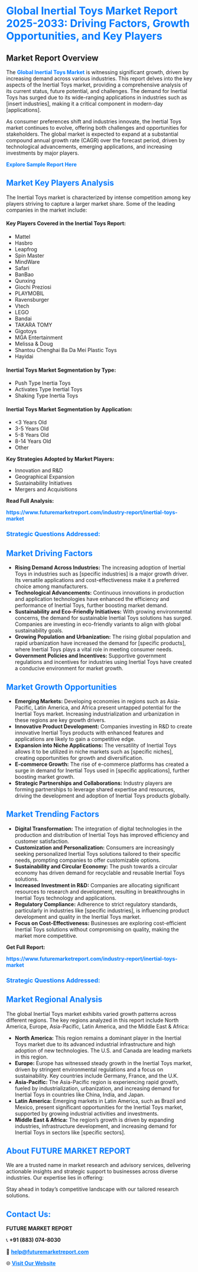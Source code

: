 <h1 style="color: #007BFF;">Global Inertial Toys Market Report 2025-2033: Driving Factors, Growth Opportunities, and Key Players</h1>

<section id="overview">
<h2>Market Report Overview</h2>
<p>The <a href="https://www.futuremarketreport.com/industry-report/inertial-toys-market" style="color: #007BFF; text-decoration: none;"><strong>Global Inertial Toys Market</strong></a> is witnessing significant growth, driven by increasing demand across various industries. This report delves into the key aspects of the Inertial Toys market, providing a comprehensive analysis of its current status, future potential, and challenges. The demand for Inertial Toys has surged due to its wide-ranging applications in industries such as [insert industries], making it a critical component in modern-day [applications].</p>
<p>As consumer preferences shift and industries innovate, the Inertial Toys market continues to evolve, offering both challenges and opportunities for stakeholders. The global market is expected to expand at a substantial compound annual growth rate (CAGR) over the forecast period, driven by technological advancements, emerging applications, and increasing investments by major players.</p>
</section>

<section id="overview">
<p><a href="https://www.futuremarketreport.com/request-sample/reportId=109183" style="color: #007BFF; text-decoration: none;"><strong>Explore Sample Report Here</strong></a></p>
</section>

<section id="key-players">
<h2 style="color: #007BFF;">Market Key Players Analysis</h2>
<p>The Inertial Toys market is characterized by intense competition among key players striving to capture a larger market share. Some of the leading companies in the market include:</p>
<h4>Key Players Covered in the Inertial Toys Report:</h4>
<ul><li>Mattel</li><li>Hasbro</li><li>Leapfrog</li><li>Spin Master</li><li>MindWare</li><li>Safari</li><li>BanBao</li><li>Qunxing</li><li>Giochi Preziosi</li><li>PLAYMOBIL</li><li>Ravensburger</li><li>Vtech</li><li>LEGO</li><li>Bandai</li><li>TAKARA TOMY</li><li>Gigotoys</li><li>MGA Entertainment</li><li>Melissa &amp; Doug</li><li>Shantou Chenghai Ba Da Mei Plastic Toys</li><li>Hayidai</li></ul>
<h4>Inertial Toys Market Segmentation by Type:</h4>
<ul><li>Push Type Inertia Toys</li><li>Activates Type Inertial Toys</li><li>Shaking Type Inertia Toys</li></ul>

<h4>Inertial Toys Market Segmentation by Application:</h4>
<ul><li>&lt;3 Years Old</li><li>3-5 Years Old</li><li>5-8 Years Old</li><li>8-14 Years Old</li><li>Other</li></ul>
<p><strong>Key Strategies Adopted by Market Players:</strong></p>
<ul>
<li>Innovation and R&D</li>
<li>Geographical Expansion</li>
<li>Sustainability Initiatives</li>
<li>Mergers and Acquisitions</li>
</ul>
</section>

<section>
<p><strong>Read Full Analysis: </strong></p><a href="https://www.futuremarketreport.com/industry-report/inertial-toys-market" style="color: #007BFF; text-decoration: none;"><strong>https://www.futuremarketreport.com/industry-report/inertial-toys-market</strong></a>
<h3 style="color: #007BFF;">Strategic Questions Addressed:</h3>
</section>

<section id="driving-factors">
<h2 style="color: #007BFF;">Market Driving Factors</h2>
<ul>
<li><strong>Rising Demand Across Industries:</strong> The increasing adoption of Inertial Toys in industries such as [specific industries] is a major growth driver. Its versatile applications and cost-effectiveness make it a preferred choice among manufacturers.</li>
<li><strong>Technological Advancements:</strong> Continuous innovations in production and application technologies have enhanced the efficiency and performance of Inertial Toys, further boosting market demand.</li>
<li><strong>Sustainability and Eco-Friendly Initiatives:</strong> With growing environmental concerns, the demand for sustainable Inertial Toys solutions has surged. Companies are investing in eco-friendly variants to align with global sustainability goals.</li>
<li><strong>Growing Population and Urbanization:</strong> The rising global population and rapid urbanization have increased the demand for [specific products], where Inertial Toys plays a vital role in meeting consumer needs.</li>
<li><strong>Government Policies and Incentives:</strong> Supportive government regulations and incentives for industries using Inertial Toys have created a conducive environment for market growth.</li>
</ul>
</section>

<section id="growth-opportunities">
<h2 style="color: #007BFF;">Market Growth Opportunities</h2>
<ul>
<li><strong>Emerging Markets:</strong> Developing economies in regions such as Asia-Pacific, Latin America, and Africa present untapped potential for the Inertial Toys market. Increasing industrialization and urbanization in these regions are key growth drivers.</li>
<li><strong>Innovative Product Development:</strong> Companies investing in R&D to create innovative Inertial Toys products with enhanced features and applications are likely to gain a competitive edge.</li>
<li><strong>Expansion into Niche Applications:</strong> The versatility of Inertial Toys allows it to be utilized in niche markets such as [specific niches], creating opportunities for growth and diversification.</li>
<li><strong>E-commerce Growth:</strong> The rise of e-commerce platforms has created a surge in demand for Inertial Toys used in [specific applications], further boosting market growth.</li>
<li><strong>Strategic Partnerships and Collaborations:</strong> Industry players are forming partnerships to leverage shared expertise and resources, driving the development and adoption of Inertial Toys products globally.</li>
</ul>
</section>

<section id="trending-factors">
<h2 style="color: #007BFF;">Market Trending Factors</h2>
<ul>
<li><strong>Digital Transformation:</strong> The integration of digital technologies in the production and distribution of Inertial Toys has improved efficiency and customer satisfaction.</li>
<li><strong>Customization and Personalization:</strong> Consumers are increasingly seeking personalized Inertial Toys solutions tailored to their specific needs, prompting companies to offer customizable options.</li>
<li><strong>Sustainability and Circular Economy:</strong> The push towards a circular economy has driven demand for recyclable and reusable Inertial Toys solutions.</li>
<li><strong>Increased Investment in R&D:</strong> Companies are allocating significant resources to research and development, resulting in breakthroughs in Inertial Toys technology and applications.</li>
<li><strong>Regulatory Compliance:</strong> Adherence to strict regulatory standards, particularly in industries like [specific industries], is influencing product development and quality in the Inertial Toys market.</li>
<li><strong>Focus on Cost-Effectiveness:</strong> Businesses are exploring cost-efficient Inertial Toys solutions without compromising on quality, making the market more competitive.</li>
</ul>
</section>

<section>
<p><strong>Get Full Report: </strong></p><a href="https://www.futuremarketreport.com/industry-report/inertial-toys-market" style="color: #007BFF; text-decoration: none;"><strong>https://www.futuremarketreport.com/industry-report/inertial-toys-market</strong></a>
<h3 style="color: #007BFF;">Strategic Questions Addressed:</h3>
</section>


<section id="regional-analysis">
<h2 style="color: #007BFF;">Market Regional Analysis</h2>
<p>The global Inertial Toys market exhibits varied growth patterns across different regions. The key regions analyzed in this report include North America, Europe, Asia-Pacific, Latin America, and the Middle East & Africa:</p>
<ul>
<li><strong>North America:</strong> This region remains a dominant player in the Inertial Toys market due to its advanced industrial infrastructure and high adoption of new technologies. The U.S. and Canada are leading markets in this region.</li>
<li><strong>Europe:</strong> Europe has witnessed steady growth in the Inertial Toys market, driven by stringent environmental regulations and a focus on sustainability. Key countries include Germany, France, and the U.K.</li>
<li><strong>Asia-Pacific:</strong> The Asia-Pacific region is experiencing rapid growth, fueled by industrialization, urbanization, and increasing demand for Inertial Toys in countries like China, India, and Japan.</li>
<li><strong>Latin America:</strong> Emerging markets in Latin America, such as Brazil and Mexico, present significant opportunities for the Inertial Toys market, supported by growing industrial activities and investments.</li>
<li><strong>Middle East & Africa:</strong> The region’s growth is driven by expanding industries, infrastructure development, and increasing demand for Inertial Toys in sectors like [specific sectors].</li>
</ul>
</section>

<footer>
<h2 style="color: #007BFF;">About FUTURE MARKET REPORT</h2>
<p>We are a trusted name in market research and advisory services, delivering actionable insights and strategic support to businesses across diverse industries. Our expertise lies in offering:</p>

<p>Stay ahead in today’s competitive landscape with our tailored research solutions.</p>

<h2 style="color: #007BFF;">Contact Us:</h2>
<p><strong>FUTURE MARKET REPORT</strong></p>
<p>📞 <strong>+91 (883) 074-8030</strong></p>
<p>📧 <strong><a href="mailto:help@futuremarketreport.com" style="color: #007BFF;">help@futuremarketreport.com</a></strong></p>
<p>🌐 <strong><a href="https://www.futuremarketreport.com/" style="color: #007BFF;">Visit Our Website</a></strong></p>
</footer>